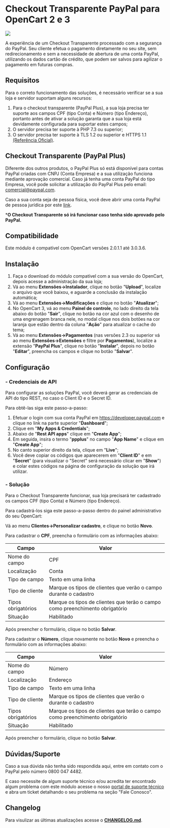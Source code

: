 # Checkout Transparente PayPal para OpenCart 2 e 3
![](https://raw.githubusercontent.com/wiki/paypal/PayPal-PHP-SDK/images/homepage.jpg)

A experiência de um Checkout Transparente processado com a segurança do PayPal. Seu cliente efetua o pagamento diretamente no seu site, sem redirecionamento e sem a necessidade de abertura de uma conta PayPal, utilizando os dados cartão de crédito, que podem ser salvos para agilizar o pagamento em futuras compras.


## Requisitos

Para o correto funcionamento das soluções, é necessário verificar se a sua loja e servidor suportam alguns recursos:
1. Para o checkout transparente (PayPal Plus), a sua loja precisa ter suporte aos campos CPF (tipo Conta) e Número (tipo Endereço), portanto antes de ativar a solução garanta que a sua loja está devidamente configurada para suportar estes campos;
2. O servidor precisa ter suporte à PHP 7.3 ou superior;
3. O servidor precisa ter suporte à TLS 1.2 ou superior e HTTPS 1.1 [(Referência Oficial)](https://www.paypal.com/sg/webapps/mpp/tls-http-upgrade).

## Checkout Transparente (PayPal Plus)

Diferente dos outros produtos, o PayPal Plus só está disponível para contas PayPal criadas com CNPJ (Conta Empresa) e a sua utilização funciona mediante aprovação comercial. Caso já tenha uma conta PayPal do tipo Empresa, você pode solicitar a utilização do PayPal Plus pelo email: comercial@paypal.com.

Caso a sua conta seja de pessoa física, você deve abrir uma conta PayPal de pessoa jurídica por este [link](https://www.paypal.com/bizsignup/).

***O Checkout Transparente só irá funcionar caso tenha sido aprovado pelo PayPal.**

## Compatibilidade

Este módulo é compatível com OpenCart versões 2.0.1.1 até 3.0.3.6. 

## Instalação

1. Faça o download do módulo compatível com a sua versão do OpenCart, depois acesse a administração da sua loja;
2. Vá ao menu **Extensões→Instalador**, clique no botão "**Upload**", localize o arquivo que você baixou, e aguarde a conclusão da instalação automática;
3. Vá ao menu **Extensões→Modificações** e clique no botão "**Atualizar**";
4. No OpenCart 3, vá ao menu **Painel de controle**, no lado direito da tela abaixo do botão "**Sair**", clique no botão na cor azul com o desenho de uma engrenagem branca nele, no modal clique nos dois botões na cor laranja que estão dentro da coluna "**Ação**" para atualizar o cache do tema;
5. Vá ao menu **Extensões→Pagamentos** (nas versões 2.3 ou superior vá ao menu **Extensões→Extensões** e filtre por **Pagamentos**), localize a extensão "**PayPal Plus**", clique no botão "**Instalar**", depois no botão "**Editar**", preencha os campos e clique no botão "**Salvar**".

## Configuração
### - Credenciais de API
Para configurar as soluções PayPal, você deverá gerar as credenciais de API do tipo REST, no caso o Client ID e o Secret ID.

Para obtê-las siga este passo-a-passo:
                
1. Efetuar o login com sua conta PayPal em https://developer.paypal.com e clique no link na parte superior "**Dashboard**";
2. Clique em "**My Apps & Credentials**";
3. Abaixo de "**Rest API apps**" clique em "**Create App**";
4. Em seguida, insira o termo "**ppplus**" no campo "**App Name**" e clique em "**Create App**";
5. No canto superior direito da tela, clique em "**Live**";
6. Você deve copiar os códigos que aparecerem em "**Client ID**" e em "**Secret**" (para visualizar o "Secret" será necessário clicar em "**Show**") e colar estes códigos na página de configuração da solução que irá utilizar. 

### - Solução

Para o Checkout Transparente funcionar, sua loja precisará ter cadastrado os campos CPF (tipo Conta) e Número (tipo Endereço).

Para cadastrá-los siga este passo-a-passo dentro do painel administrativo do seu OpenCart:

Vá ao menu **Clientes→Personalizar cadastro**, e clique no botão **Novo**.

Para cadastrar o **CPF**, preencha o formulário com as informações abaixo:

| Campo | Valor |
| -------- | ----- |
| Nome do campo | CPF |
| Localização | Conta |
| Tipo de campo | Texto em uma linha |
| Tipo de cliente | Marque os tipos de clientes que verão o campo durante o cadastro |
| Tipos obrigatórios | Marque os tipos de clientes que terão o campo como preenchimento obrigatório |
| Situação | Habilitado |

Após preencher o formulário, clique no botão **Salvar**.

Para cadastrar o **Número**, clique novamente no botão **Novo** e preencha o formulário com as informações abaixo:

| Campo | Valor |
| -------- | ----- |
| Nome do campo | Número |
| Localização | Endereço |
| Tipo de campo | Texto em uma linha |
| Tipo de cliente | Marque os tipos de clientes que verão o durante o cadastro |
| Tipos obrigatórios | Marque os tipos de clientes que terão o campo como preenchimento obrigatório |
| Situação | Habilitado |

Após preencher o formulário, clique no botão **Salvar**.

## Dúvidas/Suporte

Caso a sua dúvida não tenha sido respondida aqui, entre em contato com o PayPal pelo número 0800 047 4482.

E caso necessite de algum suporte técnico e/ou acredita ter encontrado algum problema com este módulo acesse o nosso [portal de suporte técnico](https://www.paypal-support.com/s/?language=pt_BR) e abra um ticket detalhando o seu problema na seção "Fale Conosco".

## Changelog

Para visulizar as últimas atualizações acesse o [**CHANGELOG.md**](CHANGELOG.md).
